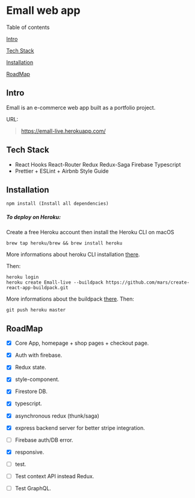 <!-- @format -->

# Emall web app

Table of contents

[Intro](https://github.com/mbeuil/Emall-eshop-react-app/master/README.md#intro)

[Tech Stack](https://github.com/mbeuil/Emall-eshop-react-app/master/README.md#tech-stack)

[Installation](https://github.com/mbeuil/Emall-eshop-react-app/master/README.md#installation)

[RoadMap](https://github.com/mbeuil/Emall-eshop-react-app/master/README.md#roadmap)

## Intro

Emall is an e-commerce web app built as a portfolio project.

URL:

> https://emall-live.herokuapp.com/

## Tech Stack

- React Hooks React-Router Redux Redux-Saga Firebase Typescript
- Prettier + ESLint + Airbnb Style Guide

## Installation

`npm install (Install all dependencies)`

##### To deploy on Heroku:

Create a free Heroku account then install the Heroku CLI on macOS

`brew tap heroku/brew && brew install heroku`

More informations about heroku CLI installation [there](https://devcenter.heroku.com/articles/heroku-cli#download-and-install).

Then:

```
heroku login
heroku create Emall-live --buildpack https://github.com/mars/create-react-app-buildpack.git
```

More informations about the buildpack [there](https://github.com/mars/create-react-app-buildpack). Then:

```
git push heroku master
```

## RoadMap

- [x] Core App, homepage + shop pages + checkout page.
- [x] Auth with firebase.
- [x] Redux state.
- [x] style-component.
- [x] Firestore DB.
- [x] typescript.
- [x] asynchronous redux (thunk/saga)
- [x] express backend server for better stripe integration.
- [ ] Firebase auth/DB error.
- [x] responsive.
- [ ] test.

- [ ] Test context API instead Redux.
- [ ] Test GraphQL.

